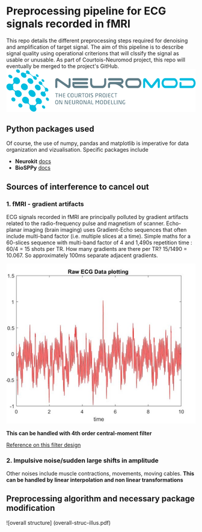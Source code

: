# Preprocessing pipeline for ECG signals recorded in fMRI #

This repo details the different preprocessing steps required for denoising and amplification of target signal. 
The aim of this pipeline is to describe signal quality using operational criterions that will clssify the signal as usable or unusable. As part of Courtois-Neuromod project, this repo will eventually be merged to the project's GitHub. ![Neuromod](logo-vector-rgb.png)

## Python packages used ##
Of course, the use of numpy, pandas and matplotlib is imperative for data organization and vizualisation.
Specific packages include
* __Neurokit__ [docs](https://www.neurokit.readthedocs.io/en/latest/)
* __BioSPPy__ [docs](https://www.biosppy.readthedocs.io/en/stable/)



## Sources of interference to cancel out ##

### 1. fMRI - gradient artifacts ###
ECG signals recorded in fMRI are principally polluted by gradient artifacts related to the radio-frequency pulse and magnetism of scanner. Echo-planar imaging (brain imaging) uses Gradient-Echo sequences that often include multi-band factor (i.e. multiple slices at a time). Simple maths for a 60-slices sequence with multi-band factor of 4 and 1,490s repetition time : 60/4 = 15 shots per TR. How many gradients are there per TR? 15/1490 = 10.067. So approximately 100ms separate adjacent gradients.

![Polluted ECG](polluted-ecg-example.jpg "polluted ECG")

**This can be handled with 4th order central-moment filter** 

[Reference on this filter design](https://www.ncbi.nlm.nih.gov/pubmed/28981438/)

### 2. Impulsive noise/sudden large shifts in amplitude ###

Other noises include muscle contractions, movements, moving cables. 
**This can be handled by linear interpolation and non linear transformations**



## Preprocessing algorithm and necessary package modification ##

![overall structure] (overall-struc-illus.pdf)




